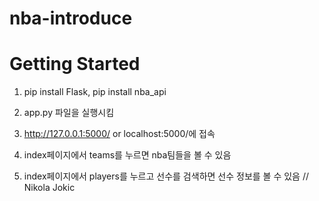 # nba-introduce

# Getting Started
1. pip install Flask, pip install nba_api

2. app.py 파일을 실행시킴

3. http://127.0.0.1:5000/ or localhost:5000/에 접속

4. index페이지에서 teams를 누르면 nba팀들을 볼 수 있음

5. index페이지에서 players를 누르고 선수를 검색하면 선수 정보를 볼 수 있음
// Nikola Jokic